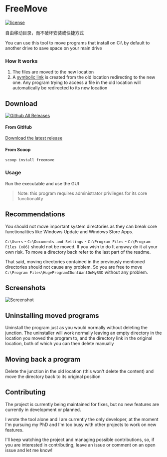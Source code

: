 # FreeMove
[![license](https://img.shields.io/github/license/ImDema/FreeMove.svg)](https://github.com/imDema/FreeMove/blob/master/LICENSE.txt)

自由移动目录，而不破坏安装或快捷方式

You can use this tool to move programs that install on C:\ by default to another drive to save space on your main drive

### How It works
1. The files are moved to the new location
2. A [symbolic link](https://www.wikiwand.com/en/NTFS_junction_point) is created from the old location redirecting to the new one. Any program trying to access a file in the old location will automatically be redirected to its new location

## Download
[![Github All Releases](https://img.shields.io/github/downloads/imDema/FreeMove/total.svg)](https://github.com/imDema/FreeMove/releases/latest)

#### From GitHub

[Download the latest release](https://github.com/imDema/FreeMove/releases/latest)

#### From Scoop

```
scoop install freemove
```

### Usage

Run the executable and use the GUI

> Note: this program requires administrator privileges for its core functionality

## Recommendations
You should not move important system directories as they can break core functionalities like Windows Update and Windows Store Apps.

`C:\Users` - `C:\Documents and Settings` - `C:\Program Files` - `C:\Program Files (x86)` should not be moved. If you wish to do It anyway do it at your own risk. To move a directory back refer to the last part of the readme.

That said, moving directories contained in the previously mentioned directories should not cause any problem. So you are free to move `C:\Program Files\HugeProgramIDontWantOnMySSD` without any problem.

## Screenshots
![Screenshot](http://i.imgur.com/fW6ZEg3.png)

## Uninstalling moved programs
Uninstall the program just as you would normally without deleting the junction. The uninstaller will work normally leaving an empty directory in the location you moved the program to, and the directory link in the original location, both of which you can then delete manually

## Moving back a program
Delete the junction in the old location (this won't delete the content) and move the directory back to its original position

## Contributing

The project is currently being maintained for fixes, but no new features are currently in development or planned.

I wrote the tool alone and I am currently the only developer, at the moment I'm pursuing my PhD and I'm too busy with other projects to work on new features.

I'll keep watching the project and managing possible contributions, so, if you are interested in contributing, leave an issue or comment on an open issue and let me know!
